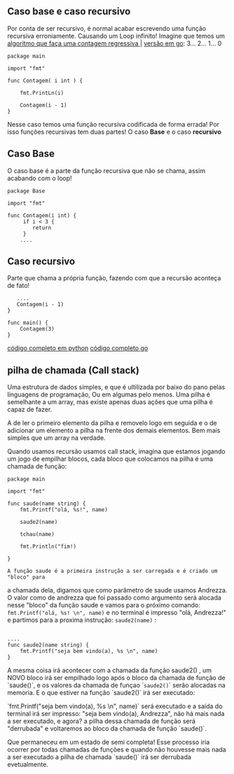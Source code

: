 ## Caso base e caso recursivo

<p>Por conta de ser recursivo, é normal acabar escrevendo uma função recursiva
erroniamente. Causando um Loop infinito! Imagine que temos um <a href="./contagem_regressiva_errado.py">
    algoritmo que faça
    uma contagem regressiva
</a> | <a href="./contagem_erro.go">versão em go</a>: 3... 2... 1... 0 </p>

``` lang="golang"
package main

import "fmt"

func Contagem( i int ) {

    fmt.PrintLn(i)

    Contagem(i - 1)
}

``` 

<p>
    Nesse caso temos uma função recursiva codificada de forma errada!
    Por isso funções recursivas tem duas partes! O caso <strong>Base</strong> e o caso <strong>recursivo</strong>
</p>

## Caso Base
<p>O caso base é a parte da função recursiva que não se chama, assim acabando com o loop!</p>

``` lang="golang"
package Base

import "fmt"

func Contagem(i int) {
     if i < 3 {
        return
     }
    ....
``` 
## Caso recursivo

<p>Parte que chama a própria função, fazendo com que a recursão aconteça de fato!</p>

```
   ....
   Contagem(i - 1)
}

func main() {
    Contagem(3)
}
``` 
<a href="./contagem regressiva.py">código completo em python</a>
<a href="./contagem.go">código completo go</a>

## pilha de chamada (Call stack)

<p> Uma estrutura de dados simples, e que é ultilizada por baixo do pano pelas linguagens de programação, Ou em algumas pelo menos. Uma pilha é semelhante a um array, mas existe apenas duas ações que uma pilha é capaz de fazer. </p> 
<p>A de ler o primeiro elemento da pilha e removelo logo em seguida e o de adicionar um elemento a pilha na frente dos demais elementos. Bem mais simples que um array na verdade.</p> <p>Quando usamos recursão usamos call stack, imagina que estamos jogando um jogo de empilhar blocos, cada bloco que colocamos na pilha é uma chamada de função:</p>

```
package main

import "fmt"

func saude(name string) {
    fmt.Printf("olá, %s!", name)

    saude2(name)

    tchau(name)

    fmt.Println("fim!)

}
```

    A função saude é a primeira instrução a ser carregada e é criado um "bloco" para
a chamada dela, digamos que como parâmetro de saude usamos Andrezza.
O valor como de andrezza que foi passado como  argumento será alocada nesse
"bloco" da função saude e vamos para o próximo comando: 
`fmt.Printf("olá, %s! \n", name)` e no terminal é impresso "olá, Andrezza!" e partimos para a proxima instrução: `saude2(name)` :

```

....
func saude2(name string) {
    fmt.Printf("seja bem vindo(a), %s \n", name)
}
``` 

<p>
    A mesma coisa irá acontecer com a chamada da função saude2() , um  NOVO bloco
    irá ser empilhado logo após o bloco da chamada de função de `saude()`, e os 
    valores da chamada de funçao `<code>saude2()</code>` serão alocadas na memoria. E o que estiver
    na função `saude2()` irá ser executado:
</p>
<p>
    `fmt.Printf("seja bem vindo(a), %s \n", name)` será executado e a saída do terminal
    irá ser impresso: "seja bem vindo(a), Andrezza", não há mais nada a ser executado,
    e agora? a pilha dessa chamada de função será "derrubada" e voltaremos ao bloco da chamada de função `saude()`.
</p>
<p>
    Que permaneceu em um estado de semi completa! Esse processo iria ocorrer por todas
    chamadas de funções e quando não houvesse mais nada a ser executado a pilha de chamada `saude()` irá ser derrubada evetualmente.
</p>

